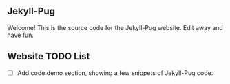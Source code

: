 Jekyll-Pug
---

Welcome! This is the source code for the Jekyll-Pug website. Edit away and have fun. 

## Website TODO List

- [ ] Add code demo section, showing a few snippets of Jekyll-Pug code.
